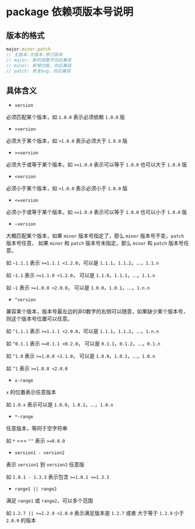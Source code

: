 # package 依赖项版本号说明

## 版本的格式

```js
major.minor.patch
// 主版本.次版本.修订版本
// major: 新的调整不向后兼容
// minor: 新增功能，向后兼容
// patch: 修复bug，向后兼容
```

## 具体含义

- `version`

必须匹配某个版本，如 `1.0.0` 表示必须依赖 `1.0.0` 版

- `>version`

必须大于某个版本，如 `>1.0.0` 表示必须大于 `1.0.0` 版

- `>=version`

必须大于或等于某个版本，如 `>=1.0.0` 表示可以等于 `1.0.0` 也可以大于 `1.0.0` 版

- `<version`

必须小于某个版本，如 `>1.0.0` 表示必须小于 `1.0.0` 版

- `<=version`

必须小于或等于某个版本，如 `<=1.0.0` 表示可以等于 `1.0.0` 也可以小于 `1.0.0` 版

- `~version`

大概匹配某个版本，如果 `minor` 版本号指定了，那么 `minor` 版本号不变，`patch` 版本号任意，
如果 `minor` 和 `patch` 版本号未指定，那么 `minor` 和 `patch` 版本号任意。

如 `~1.1.1` 表示 `>=1.1.1 <1.2.0`，可以是 `1.1.1`，`1.1.2`，...，`1.1.n`

如 `~1.1` 表示 `>=1.1.0 <1.2.0`， 可以是 `1.1.0`，`1.1.1`，...，`1.1.n`

如 `~1` 表示 `>=1.0.0 <2.0.0`， 可以是 `1.0.0`，`1.0.1`，...，`1.n.n`

- `^version`

兼容某个版本，版本号最左边的非0数字的右侧可以随意，如果缺少某个版本号，则这个版本号位置可以任意。

如 `^1.1.1` 表示 `>=1.1.1 <2.0.0`，可以是 `1.1.1`，`1.1.2`，...，`1.n.n`

如 `^0.1.1` 表示 `>=0.1.1 <0.2.0`， 可以是 `0.1.1`，`0.1.2`，...，`0.1.n`

如 `^1.0` 表示 `>=1.0.0 <1.1.0`， 可以是 `1.0.0`，`1.0.1`，...，`1.0.n`

如 `^1` 表示 `>=1.0.0 <2.0.0`

- `x-range`

`x` 的位置表示任意版本

如 `1.0.x` 表示可以是 `1.0.0`，`1.0.1`，...，`1.0.n`

- `*-range`

任意版本，等同于空字符串

如 `*` === `""` 表示 `>=0.0.0`

- `version1 - version2`

表示 `version1` 到 `version2` 任意版

如 `1.0.1 - 1.3.3` 表示包含 `>=1.0.1 <=1.3.3`

- `range1 || range2`

满足 `range1` 或 `range2`，可以多个范围

如 `1.2.7 || >=1.2.9 <2.0.0` 表示满足版本是 `1.2.7` 或者 大于等于 `1.2.9` 小于 `2.0.0` 的版本